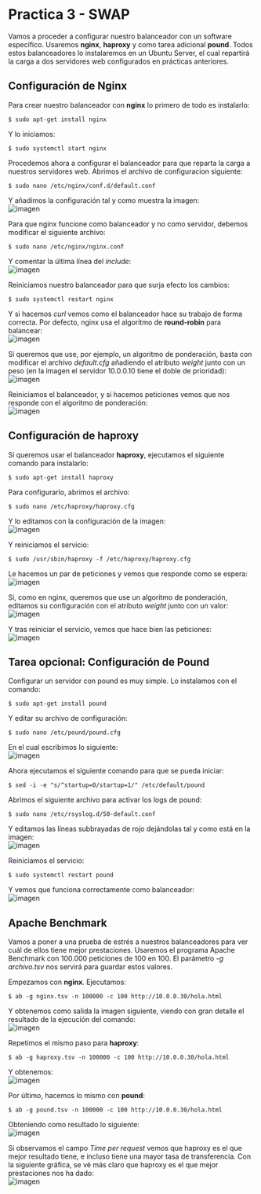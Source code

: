 # Practica 3 - SWAP

Vamos a proceder a configurar nuestro balanceador con un software específico. Usaremos **nginx**, **haproxy** y como tarea adicional **pound**. Todos estos balanceadores lo instalaremos en un Ubuntu Server, el cual repartirá la carga a dos servidores web configurados en prácticas anteriores.  

## Configuración de Nginx
Para crear nuestro balanceador con **nginx** lo primero de todo es instalarlo:  
```
$ sudo apt-get install nginx
```
Y lo iniciamos:
```
$ sudo systemctl start nginx
```

Procedemos ahora a configurar el balanceador para que reparta la carga a nuestros servidores web. Abrimos el archivo de configuracion siguiente:  
```
$ sudo nano /etc/nginx/conf.d/default.conf
```
Y añadimos la configuración tal y como muestra la imagen:  
![imagen](https://github.com/Anixo/SWAP/blob/master/Practicas/P3/img/1_nginx_conf.png)  

Para que nginx funcione como balanceador y no como servidor, debemos modificar el siguiente archivo:  
```
$ sudo nano /etc/nginx/nginx.conf
```
Y comentar la última línea del *include*:  
![imagen](https://github.com/Anixo/SWAP/blob/master/Practicas/P3/img/2_nginx_balanceador.png)  

Reiniciamos nuestro balanceador para que surja efecto los cambios:  
```
$ sudo systemctl restart nginx
```
Y si hacemos *curl* vemos como el balanceador hace su trabajo de forma correcta. Por defecto, nginx usa el algoritmo de **round-robin** para balancear:  
![imagen](https://github.com/Anixo/SWAP/blob/master/Practicas/P3/img/3_nginx_peticion.png)  

Si queremos que use, por ejemplo, un algoritmo de ponderación, basta con modificar el archivo *default.cfg* añadiendo el atributo *weight* junto con un peso (en la imagen el servidor 10.0.0.10 tiene el doble de prioridad):  
![imagen](https://github.com/Anixo/SWAP/blob/master/Practicas/P3/img/4_nginx_ponderacion.png)  

Reiniciamos el balanceador, y si hacemos peticiones vemos que nos responde con el algoritmo de ponderación:  
![imagen](https://github.com/Anixo/SWAP/blob/master/Practicas/P3/img/5_gninx_peticion_ponderacion.png)  

## Configuración de haproxy
Si queremos usar el balanceador **haproxy**, ejecutamos el siguiente comando para instalarlo:  
```
$ sudo apt-get install haproxy
```
Para configurarlo, abrimos el archivo:  
```
$ sudo nano /etc/haproxy/haproxy.cfg
```
Y lo editamos con la configuración de la imagen:  
![imagen](https://github.com/Anixo/SWAP/blob/master/Practicas/P3/img/6_haproxy_conf.png)  

Y reiniciamos el servicio:
```
$ sudo /usr/sbin/haproxy -f /etc/haproxy/haproxy.cfg
```

Le hacemos un par de peticiones y vemos que responde como se espera:  
![imagen](https://github.com/Anixo/SWAP/blob/master/Practicas/P3/img/7_haproxy_peticion.png)  

Si, como en nginx, queremos que use un algoritmo de ponderación, editamos su configuración con el atributo *weight* junto con un valor:  
![imagen](https://github.com/Anixo/SWAP/blob/master/Practicas/P3/img/8_haproxy_ponderacion.png)  

Y tras reiniciar el servicio, vemos que hace bien las peticiones:  
![imagen](https://github.com/Anixo/SWAP/blob/master/Practicas/P3/img/9_haproxy_peticion_ponderacion.png)  

## Tarea opcional: Configuración de Pound
Configurar un servidor con pound es muy simple. Lo instalamos con el comando:  
```
$ sudo apt-get install pound
```
Y editar su archivo de configuración:  
```
$ sudo nano /etc/pound/pound.cfg
```
En el cual escribimos lo siguiente:  
![imagen](https://github.com/Anixo/SWAP/blob/master/Practicas/P3/img/10_pound_conf.png)  

Ahora ejecutamos el siguiente comando para que se pueda iniciar:  
```
$ sed -i -e "s/^startup=0/startup=1/" /etc/default/pound
```
Abrimos el siguiente archivo para activar los logs de pound:  
```
$ sudo nano /etc/rsyslog.d/50-default.conf
```
Y editamos las líneas subbrayadas de rojo dejándolas tal y como está en la imagen:  
![imagen](https://github.com/Anixo/SWAP/blob/master/Practicas/P3/img/11_pound_log.png)  

Reiniciamos el servicio:
```
$ sudo systemctl restart pound
```
Y vemos que funciona correctamente como balanceador:  
![imagen](https://github.com/Anixo/SWAP/blob/master/Practicas/P3/img/12_pound_peticiones.png)  

## Apache Benchmark
Vamos a poner a una prueba de estrés a nuestros balanceadores para ver cuál de ellos tiene mejor prestaciones. Usaremos el programa Apache Benchmark con 100.000 peticiones de 100 en 100. El parámetro *-g archivo.tsv* nos servirá para guardar estos valores.  

Empezamos con **nginx**. Ejecutamos:  
```
$ ab -g nginx.tsv -n 100000 -c 100 http://10.0.0.30/hola.html
```
Y obtenemos como salida la imagen siguiente, viendo con gran detalle el resultado de la ejecución del comando:  
![imagen](https://github.com/Anixo/SWAP/blob/master/Practicas/P3/img/13_ab_nginx.png)  

Repetimos el mismo paso para **haproxy**:  
```
$ ab -g haproxy.tsv -n 100000 -c 100 http://10.0.0.30/hola.html
```
Y obtenemos:  
![imagen](https://github.com/Anixo/SWAP/blob/master/Practicas/P3/img/14_ab_haproxy.png)  

Por último, hacemos lo mismo con **pound**:  
```
$ ab -g pound.tsv -n 100000 -c 100 http://10.0.0.30/hola.html
```
Obteniendo como resultado lo siguiente:  
![imagen](https://github.com/Anixo/SWAP/blob/master/Practicas/P3/img/15_ab_pound.png)  

Si observamos el campo *Time per request* vemos que haproxy es el que mejor resultado tiene, e incluso tiene una mayor tasa de transferencia. Con la siguiente gráfica, se vé más claro que haproxy es el que mejor prestaciones nos ha dado:  
![imagen](https://github.com/Anixo/SWAP/blob/master/Practicas/P3/img/16_grafica.jpg)
